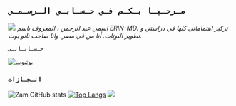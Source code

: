 ## `مـرحـبـا بـكـم فـي حـسـابـي الـرسـمـي`

<a href="https://github.com/ERIN-MD"><img src="https://cardivo.vercel.app/api?name=ERIN-MD&description=مرحباً+انا+ايرن+مطور+مشروع+نانو+بوت.&image=https://qu.ax/woNfE.jpeg/revision/latest?cb=20200606024545&usqp=CAU&usqp=CAU&backgroundColor=%23ecf0f1&instagram=ERIN-MD&whatsapp=ERIN-MD&pattern=leaf&colorPattern=%23eaeaea" /><a>
_اسمي عبد الرحمن ، المعروف باسم ERIN-MD. تركيز اهتماماتي كلها في دراستي و تطوير البوتات. أنا من في مصر. وانا صاحب نانو بوت._

`حـسـابـاتـي`




[![يوتيوب](https://img.shields.io/badge/YouTube-%23FF0000.svg?logo=YouTube&logoColor=white)](https://www.youtube.com/@ERIN-MD)

   
### `انـجـازات`

![Zam GitHub stats](https://github-readme-stats.vercel.app/api?username=ERIN-MD\&rank_icon=github&theme=algolia&locale=ar)
[![Top Langs](https://github-readme-stats.vercel.app/api/top-langs/?username=ERIN-MD&theme=algolia&locale=ar)](https://github.com/ERIN-MD)
![](https://github-contributor-stats.vercel.app/api?username=ERIN-MD&limit=5&theme=algolia&combine_all_yearly_contributions=true&locale=ar)
</a>
